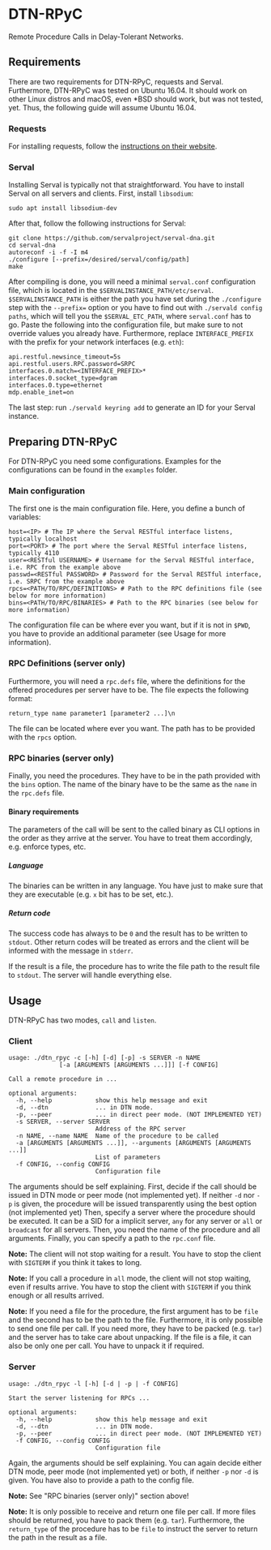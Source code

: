 # DTN-RPyC
Remote Procedure Calls in Delay-Tolerant Networks.

## Requirements
There are two requirements for DTN-RPyC, requests and Serval. Furthermore, DTN-RPyC was tested on Ubuntu 16.04. It should work on other Linux distros and macOS, even *BSD should work, but was not tested, yet. Thus, the following guide will assume Ubuntu 16.04.

### Requests
For installing requests, follow the [instructions on their website](http://docs.python-requests.org/en/master/).

### Serval
Installing Serval is typically not that straightforward. You have to install Serval on all servers and clients. First, install `libsodium`:

```shell
sudo apt install libsodium-dev
```

After that, follow the following instructions for Serval:

```shell
git clone https://github.com/servalproject/serval-dna.git
cd serval-dna
autoreconf -i -f -I m4
./configure [--prefix=/desired/serval/config/path]
make
```

After compiling is done, you will need a minimal `serval.conf` configuration file, which is located in the `$SERVALINSTANCE_PATH/etc/serval`. `$SERVALINSTANCE_PATH` is either the path you have set during the `./configure` step with the `--prefix=` option or you have to find out with `./servald config paths`, which will tell you the `$SERVAL_ETC_PATH`, where `serval.conf` has to go. Paste the following into the configuration file, but make sure to not override values you already have. Furthermore, replace `INTERFACE_PREFIX` with the prefix for your network interfaces (e.g. `eth`):

```
api.restful.newsince_timeout=5s
api.restful.users.RPC.password=SRPC
interfaces.0.match=<INTERFACE_PREFIX>*
interfaces.0.socket_type=dgram
interfaces.0.type=ethernet
mdp.enable_inet=on
```

The last step: run `./servald keyring add` to generate an ID for your Serval instance.

## Preparing DTN-RPyC
For DTN-RPyC you need some configurations. Examples for the configurations can be found in the `examples` folder.

### Main configuration
The first one is the main configuration file. Here, you define a bunch of variables:

```
host=<IP> # The IP where the Serval RESTful interface listens, typically localhost
port=<PORT> # The port where the Serval RESTful interface listens, typically 4110
user=<RESTful USERNAME> # Username for the Serval RESTful interface, i.e. RPC from the example above
passwd=<RESTful PASSWORD> # Password for the Serval RESTful interface, i.e. SRPC from the example above
rpcs=<PATH/TO/RPC/DEFINITIONS> # Path to the RPC definitions file (see below for more information)
bins=<PATH/TO/RPC/BINARIES> # Path to the RPC binaries (see below for more information)
```

The configuration file can be where ever you want, but if it is not in `$PWD`, you have to provide an additional parameter (see Usage for more information).

### RPC Definitions (server only)
Furthermore, you will need a `rpc.defs` file, where the definitions for the offered procedures per server have to be. The file expects the following format:

```
return_type name parameter1 [parameter2 ...]\n
```

The file can be located where ever you want. The path has to be provided with the `rpcs` option.

### RPC binaries (server only)
Finally, you need the procedures. They have to be in the path provided with the `bins` option. The name of the binary have to be the same as the `name` in the `rpc.defs` file.

#### Binary requirements
The parameters of the call will be sent to the called binary as CLI options in the order as they arrive at the server. You have to treat them accordingly, e.g. enforce types, etc.

##### Language
The binaries can be written in any language. You have just to make sure that they are executable (e.g. `x` bit has to be set, etc.).

##### Return code
The success code has always to be `0` and the result has to be written to `stdout`. Other return codes will be treated as errors and the client will be informed with the message in `stderr`.

If the result is a file, the procedure has to write the file path to the result file to `stdout`. The server will handle everything else.

## Usage
DTN-RPyC has two modes, `call` and `listen`.

### Client

```
usage: ./dtn_rpyc -c [-h] [-d] [-p] -s SERVER -n NAME
              [-a [ARGUMENTS [ARGUMENTS ...]]] [-f CONFIG]

Call a remote procedure in ...

optional arguments:
  -h, --help            show this help message and exit
  -d, --dtn             ... in DTN mode.
  -p, --peer            ... in direct peer mode. (NOT IMPLEMENTED YET)
  -s SERVER, --server SERVER
                        Address of the RPC server
  -n NAME, --name NAME  Name of the procedure to be called
  -a [ARGUMENTS [ARGUMENTS ...]], --arguments [ARGUMENTS [ARGUMENTS ...]]
                        List of parameters
  -f CONFIG, --config CONFIG
                        Configuration file
```

The arguments should be self explaining. First, decide if the call should be issued in DTN mode or peer mode (not implemented yet). If neither `-d` nor `-p` is given, the procedure will be issued transparently using the best option (not implemented yet) Then, specify a server where the procedure should be executed. It can be a SID for a implicit server, `any` for any server or `all` or `broadcast` for all servers. Then, you need the name of the procedure and all arguments. Finally, you can specify a path to the `rpc.conf` file.

**Note:** The client will not stop waiting for a result. You have to stop the client with `SIGTERM` if you think it takes to long.

**Note:** If you call a procedure in `all` mode, the client will not stop waiting, even if results arrive. You have to stop the client with `SIGTERM` if you think enough or all results arrived.

**Note:** If you need a file for the procedure, the first argument has to be `file` and the second has to be the path to the file. Furthermore, it is only possible to send one file per call. If you need more, they have to be packed (e.g. `tar`) and the server has to take care about unpacking. If the file is a file, it can also be only one per call. You have to unpack it if required.

### Server

```
usage: ./dtn_rpyc -l [-h] [-d | -p | -f CONFIG]

Start the server listening for RPCs ...

optional arguments:
  -h, --help            show this help message and exit
  -d, --dtn             ... in DTN mode.
  -p, --peer            ... in direct peer mode. (NOT IMPLEMENTED YET)
  -f CONFIG, --config CONFIG
                        Configuration file
```

Again, the arguments should be self explaining. You can again decide either DTN mode, peer mode (not implemented yet) or both, if neither `-p` nor `-d` is given. You have also to provide a path to the config file.

**Note:** See "RPC binaries (server only)" section above!

**Note:** It is only possible to receive and return one file per call. If more files should be returned, you have to pack them (e.g. `tar`). Furthermore, the `return_type` of the procedure has to be `file` to instruct the server to return the path in the result as a file.